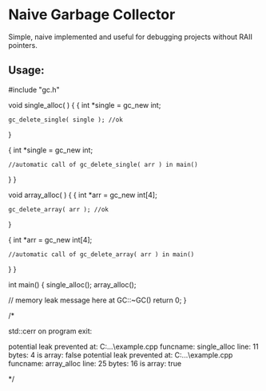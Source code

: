 Naive Garbage Collector
=======================

Simple, naive implemented and useful for debugging projects without RAII pointers.

Usage:
------

#include "gc.h"

void single_alloc( ) {
  {
    int *single = gc_new int;

    gc_delete_single( single ); //ok
  }

  {
    int *single = gc_new int;

    //automatic call of gc_delete_single( arr ) in main()
  }
}

void array_alloc( ) {
  {
    int *arr = gc_new int[4];

    gc_delete_array( arr ); //ok
  }

  {
    int *arr = gc_new int[4];

    //automatic call of gc_delete_array( arr ) in main()
  }
}

int main() {
  single_alloc();
  array_alloc();

  // memory leak message here at GC::~GC()
  return 0;
}

/*

  std::cerr on program exit:

potential leak prevented at: C:\...\example.cpp funcname: single_alloc line: 11 bytes: 4 is array: false
potential leak prevented at: C:\...\example.cpp funcname: array_alloc line: 25 bytes: 16 is array: true

*/
